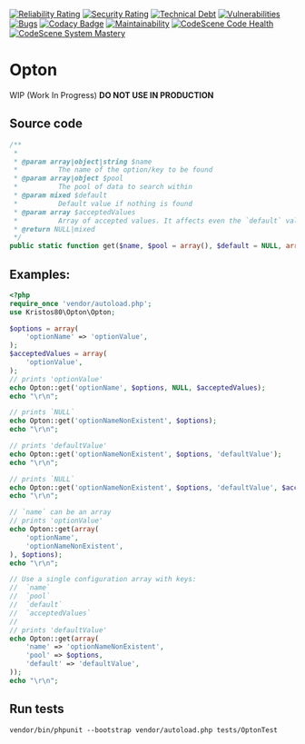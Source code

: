 [![Reliability Rating](https://sonarcloud.io/api/project_badges/measure?project=kristos80_Opton&metric=reliability_rating)](https://sonarcloud.io/dashboard?id=kristos80_Opton)
[![Security Rating](https://sonarcloud.io/api/project_badges/measure?project=kristos80_Opton&metric=security_rating)](https://sonarcloud.io/dashboard?id=kristos80_Opton)
[![Technical Debt](https://sonarcloud.io/api/project_badges/measure?project=kristos80_Opton&metric=sqale_index)](https://sonarcloud.io/dashboard?id=kristos80_Opton)
[![Vulnerabilities](https://sonarcloud.io/api/project_badges/measure?project=kristos80_Opton&metric=vulnerabilities)](https://sonarcloud.io/dashboard?id=kristos80_Opton)
[![Bugs](https://sonarcloud.io/api/project_badges/measure?project=kristos80_Opton&metric=bugs)](https://sonarcloud.io/dashboard?id=kristos80_Opton)
[![Codacy Badge](https://api.codacy.com/project/badge/Grade/3d8b12dc518945688a4d5a86f1797fc8)](https://www.codacy.com/manual/kristos80/Opton?utm_source=github.com&amp;utm_medium=referral&amp;utm_content=kristos80/Opton&amp;utm_campaign=Badge_Grade) 
[![Maintainability](https://api.codeclimate.com/v1/badges/b270ce7780ab822b411b/maintainability)](https://codeclimate.com/github/kristos80/Opton/maintainability) 
[![CodeScene Code Health](https://codescene.io/projects/6894/status-badges/code-health)](https://codescene.io/projects/6894) 
[![CodeScene System Mastery](https://codescene.io/projects/6894/status-badges/system-mastery)](https://codescene.io/projects/6894)
# Opton

WIP (Work In Progress) **DO NOT USE IN PRODUCTION**

## Source code
```PHP
/**
 *
 * @param array|object|string $name
 *        	The name of the option/key to be found
 * @param array|object $pool
 *        	The pool of data to search within
 * @param mixed $default
 *        	Default value if nothing is found
 * @param array $acceptedValues
 *        	Array of accepted values. It affects even the `default` value
 * @return NULL|mixed
 */
public static function get($name, $pool = array(), $default = NULL, array $acceptedValues = array()) {
```

## Examples:
```PHP
<?php
require_once 'vendor/autoload.php';
use Kristos80\Opton\Opton;

$options = array(
	'optionName' => 'optionValue',
);
$acceptedValues = array(
	'optionValue',
);
// prints 'optionValue'
echo Opton::get('optionName', $options, NULL, $acceptedValues);
echo "\r\n";

// prints `NULL`
echo Opton::get('optionNameNonExistent', $options);
echo "\r\n";

// prints 'defaultValue'
echo Opton::get('optionNameNonExistent', $options, 'defaultValue');
echo "\r\n";

// prints `NULL`
echo Opton::get('optionNameNonExistent', $options, 'defaultValue', $acceptedValues);
echo "\r\n";

// `name` can be an array 
// prints 'optionValue'
echo Opton::get(array(
	'optionName',
	'optionNameNonExistent',
), $options);
echo "\r\n";

// Use a single configuration array with keys:
//	`name`
// 	`pool`
//	`default`
//	`acceptedValues`
//
// prints 'defaultValue'
echo Opton::get(array(
	'name' => 'optionNameNonExistent',
	'pool' => $options,
	'default' => 'defaultValue',
));
echo "\r\n";
```

## Run tests
```cli
vendor/bin/phpunit --bootstrap vendor/autoload.php tests/OptonTest
```

